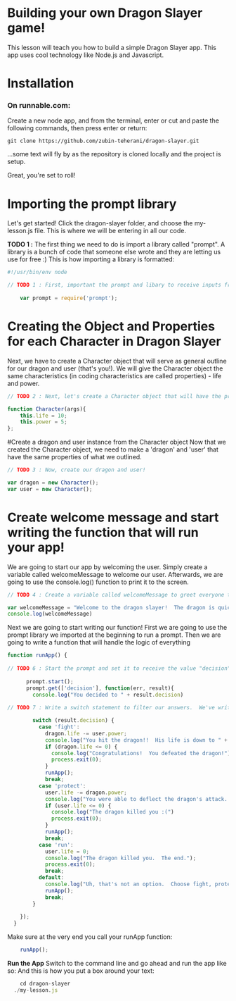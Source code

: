 Building your own Dragon Slayer game!
=======================
This lesson will teach you how to build a simple Dragon Slayer app.  This app uses cool technology like Node.js and Javascript.

# Installation

### On runnable.com:
Create a new node app, and from the terminal, enter or cut and paste the following commands, then press enter or return:
    
    git clone https://github.com/zubin-teherani/dragon-slayer.git
    
...some text will fly by as the repository is cloned locally and the project is setup.

Great, you're set to roll!


# Importing the prompt library

Let's get started!  Click the dragon-slayer folder, and choose the my-lesson.js file.  This is where we will be entering in all our code.

**TODO 1 :** The first thing we need to do is import a library called "prompt".  A library is a bunch of code that someone else wrote and they are letting us use for free :)  This is how importing a library is formatted:

```javascript
#!/usr/bin/env node

// TODO 1 : First, important the prompt and libary to receive inputs from our users
    
    var prompt = require('prompt');
```

# Creating the Object and Properties for each Character in Dragon Slayer
Next, we have to create a Character object that will serve as general outline for our dragon and user (that's you!).  We will give the Character object the same characteristics (in coding characteristics are called properties) - life and power.

```javascript
// TODO 2 : Next, let's create a Character object that will have the properties for our dragon and user

function Character(args){
	this.life = 10;
	this.power = 5;
};
```

#Create a dragon and user instance from the Character object
Now that we created the Character object, we need to make a 'dragon' and 'user' that have the same properties of what we outlined.

```javascript
// TODO 3 : Now, create our dragon and user!

var dragon = new Character();
var user = new Character();
```

# Create welcome message and start writing the function that will run your app!

We are going to start our app by welcoming the user.  Simply create a variable called welcomeMessage to welcome our user.  Afterwards, we are going to use the console.log() function to print it to the screen. 

```javascript
// TODO 4 : Create a variable called welcomeMessage to greet everyone to our game

var welcomeMessage = "Welcome to the dragon slayer!  The dragon is quick approaching.  What would you like to do?  Fight, protect, or run?"
console.log(welcomeMessage)
```

Next we are going to start writing our function!  First we are going to use the prompt library we imported at the beginning to run a prompt.  Then we are going to write a function that will handle the logic of everything

```javascript
function runApp() {
      
// TODO 6 : Start the prompt and set it to receive the value "decision".   Use the decision to guide our app logic
      
      prompt.start();
      prompt.get(['decision'], function(err, result){
        console.log("You decided to " + result.decision)
        
// TODO 7 : Write a switch statement to filter our answers.  We've written the fight, protect, and run statements.  Can you write the default one?

        switch (result.decision) {
          case 'fight':
            dragon.life -= user.power;
            console.log("You hit the dragon!!  His life is down to " + dragon.life);
            if (dragon.life <= 0) {
              console.log("Congratulations!  You defeated the dragon!");
              process.exit(0);
            }
            runApp();
            break;
          case 'protect':
            user.life -= dragon.power;
            console.log("You were able to deflect the dragon's attack.  Your life is down to " + user.life);
            if (user.life <= 0) {
              console.log("The dragon killed you :(")
              process.exit(0);
            }
            runApp();
            break;
          case 'run':
            user.life = 0;
            console.log("The dragon killed you.  The end.");
            process.exit(0);            
            break;
          default:
            console.log("Uh, that's not an option.  Choose fight, protect, or run.");
            runApp();
            break;
        }
    
    }); 
  }
```
Make sure at the very end you call your runApp function:
```javascript
	runApp();
```

**Run the App** Switch to the command line and go ahead and run the app like so:
And this is how you put a box around your text:
```javascript
	cd dragon-slayer
  ./my-lesson.js
```